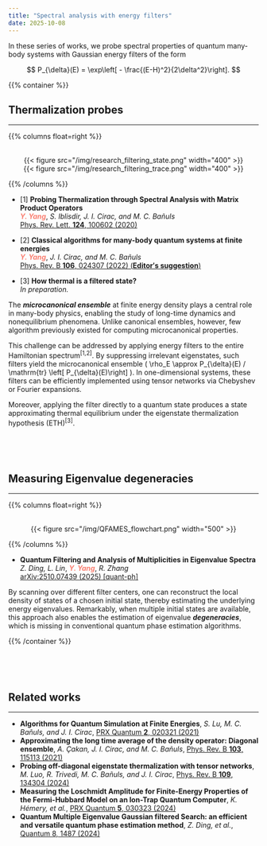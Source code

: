 ```yaml
---
title: "Spectral analysis with energy filters"
date: 2025-10-08
---
```


<div style="max-width: 1000px"> 

In these series of works, we probe spectral properties of quantum many-body systems with Gaussian energy filters of the form

$$ P_{\delta}(E) = \exp\left[ - \frac{(E-H)^2}{2\delta^2}\right]. $$

{{% container %}}

## Thermalization probes

- - - 


{{% columns float=right %}}

<br>
<center>{{< figure src="/img/research_filtering_state.png" width="400" >}} </center>
<center>{{< figure src="/img/research_filtering_trace.png" width="400" >}} </center>

{{% /columns %}}


- [1] **Probing Thermalization through Spectral Analysis with Matrix Product Operators**
  <br />
  <span style="color: salmon">***Y. Yang***</span>, *S. Iblisdir, J. I. Cirac, and M. C. Bañuls*
  <br /> [Phys. Rev. Lett. **124**, 100602 (2020)](https://journals.aps.org/prl/abstract/10.1103/PhysRevLett.124.100602)

- [2] **Classical algorithms for many-body quantum systems at finite energies**
  <br />
  <span style="color: salmon">***Y. Yang***</span>, *J. I. Cirac, and M. C. Bañuls*
  <br /> [Phys. Rev. B **106**, 024307 (2022) (**Editor&prime;s suggestion**)](https://journals.aps.org/prb/abstract/10.1103/PhysRevB.106.024307)


- [3] **How thermal is a filtered state?**
  <br /> 
  *In preparation.*
    
The ***microcanonical ensemble*** at finite energy density plays a central role in many-body physics, enabling the study of long-time dynamics and nonequilibrium phenomena. Unlike canonical ensembles, however, few algorithm previously existed for computing microcanonical properties.

This challenge can be addressed by applying energy filters to the entire Hamiltonian spectrum<sup>[1,2]</sup>. By suppressing irrelevant eigenstates, such filters yield the microcanonical ensemble \( \rho_E \approx P_{\delta}(E) / \mathrm{tr} \left[ P_{\delta}(E)\right] \). In one-dimensional systems, these filters can be efficiently implemented using tensor networks via Chebyshev or Fourier expansions.

Moreover, applying the filter directly to a quantum state produces a state approximating thermal equilibrium under the eigenstate thermalization hypothesis (ETH)<sup>[3]</sup>.

<br>
<p class="clearboth">
	&nbsp;
</p>



## Measuring Eigenvalue degeneracies

---

{{% columns float=right %}}



<br>
<center>{{< figure src="/img/QFAMES_flowchart.png" width="500" >}} </center>


{{% /columns %}}

- **Quantum Filtering and Analysis of Multiplicities in Eigenvalue Spectra**
  <br />
  *Z. Ding, L. Lin*, <span style="color: salmon">***Y. Yang***</span>, *R. Zhang*
  <br /> [arXiv:2510.07439 (2025) [quant-ph]](https://arxiv.org/abs/2510.07439)


By scanning over different filter centers, one can reconstruct the local density of states of a chosen initial state, thereby estimating the underlying energy eigenvalues. Remarkably, when multiple initial states are available, this approach also enables the estimation of eigenvalue ***degeneracies***</sup>, which is missing in conventional quantum phase estimation algorithms.

{{% /container %}}

 

<br>
<p class="clearboth">
	&nbsp;
</p>




## Related works

---

- **Algorithms for Quantum Simulation at Finite Energies**, *S. Lu, M. C. Bañuls, and J. I. Cirac*, [PRX Quantum **2**, 020321 (2021)](https://journals.aps.org/prxquantum/abstract/10.1103/PRXQuantum.2.020321)
- **Approximating the long time average of the density operator: Diagonal ensemble**, *A. Çakan, J. I. Cirac, and M. C. Bañuls*, [Phys. Rev. B **103**, 115113 (2021)](https://journals.aps.org/prb/abstract/10.1103/PhysRevB.103.115113)
- **Probing off-diagonal eigenstate thermalization with tensor networks**, *M. Luo, R. Trivedi, M. C. Bañuls, and J. I. Cirac*, [Phys. Rev. B **109**, 134304 (2024)](https://journals.aps.org/prb/abstract/10.1103/PhysRevB.109.134304)
- **Measuring the Loschmidt Amplitude for Finite-Energy Properties of the Fermi-Hubbard Model on an Ion-Trap Quantum Computer**, *K. Hémery, et al.*, [PRX Quantum **5**, 030323 (2024)](https://journals.aps.org/prxquantum/abstract/10.1103/PRXQuantum.5.030323)
- **Quantum Multiple Eigenvalue Gaussian filtered Search: an efficient and versatile quantum phase estimation method**, *Z. Ding, et al.*, [Quantum 8, 1487 (2024)](https://quantum-journal.org/papers/q-2024-10-02-1487/)

<br>
<p class="clearboth">
	&nbsp;
</p>

  

</div>